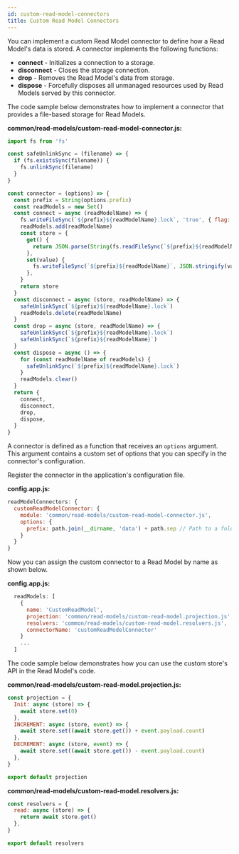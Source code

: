 ```yaml
---
id: custom-read-model-connectors
title: Custom Read Model Connectors
---
```


You can implement a custom Read Model connector to define how a Read Model's data is stored. A connector implements the following functions:

- **connect** - Initializes a connection to a storage.
- **disconnect** - Closes the storage connection.
- **drop** - Removes the Read Model's data from storage.
- **dispose** - Forcefully disposes all unmanaged resources used by Read Models served by this connector.

The code sample below demonstrates how to implement a connector that provides a file-based storage for Read Models.

**common/read-models/custom-read-model-connector.js:**

<!-- prettier-ignore-start -->

[mdis]:# (../tests/custom-readmodel-sample/connector.js)
```js
import fs from 'fs'

const safeUnlinkSync = (filename) => {
  if (fs.existsSync(filename)) {
    fs.unlinkSync(filename)
  }
}

const connector = (options) => {
  const prefix = String(options.prefix)
  const readModels = new Set()
  const connect = async (readModelName) => {
    fs.writeFileSync(`${prefix}${readModelName}.lock`, 'true', { flag: 'wx' })
    readModels.add(readModelName)
    const store = {
      get() {
        return JSON.parse(String(fs.readFileSync(`${prefix}${readModelName}`)))
      },
      set(value) {
        fs.writeFileSync(`${prefix}${readModelName}`, JSON.stringify(value))
      },
    }
    return store
  }
  const disconnect = async (store, readModelName) => {
    safeUnlinkSync(`${prefix}${readModelName}.lock`)
    readModels.delete(readModelName)
  }
  const drop = async (store, readModelName) => {
    safeUnlinkSync(`${prefix}${readModelName}.lock`)
    safeUnlinkSync(`${prefix}${readModelName}`)
  }
  const dispose = async () => {
    for (const readModelName of readModels) {
      safeUnlinkSync(`${prefix}${readModelName}.lock`)
    }
    readModels.clear()
  }
  return {
    connect,
    disconnect,
    drop,
    dispose,
  }
}
```

<!-- prettier-ignore-end -->

A connector is defined as a function that receives an `options` argument. This argument contains a custom set of options that you can specify in the connector's configuration.

Register the connector in the application's configuration file.

**config.app.js:**

```js
readModelConnectors: {
  customReadModelConnector: {
    module: 'common/read-models/custom-read-model-connector.js',
    options: {
      prefix: path.join(__dirname, 'data') + path.sep // Path to a folder that contains custom Read Model store files
    }
  }
}
```

Now you can assign the custom connector to a Read Model by name as shown below.

**config.app.js:**

```js
  readModels: [
    {
      name: 'CustomReadModel',
      projection: 'common/read-models/custom-read-model.projection.js',
      resolvers: 'common/read-models/custom-read-model.resolvers.js',
      connectorName: 'customReadModelConnector'
    }
    ...
  ]
```

The code sample below demonstrates how you can use the custom store's API in the Read Model's code.

**common/read-models/custom-read-model.projection.js:**

<!-- prettier-ignore-start -->

[mdis]:# (../tests/custom-readmodel-sample/projection.js)
```js
const projection = {
  Init: async (store) => {
    await store.set(0)
  },
  INCREMENT: async (store, event) => {
    await store.set((await store.get()) + event.payload.count)
  },
  DECREMENT: async (store, event) => {
    await store.set((await store.get()) - event.payload.count)
  },
}

export default projection
```

<!-- prettier-ignore-end -->

**common/read-models/custom-read-model.resolvers.js:**

<!-- prettier-ignore-start -->

[mdis]:# (../tests/custom-readmodel-sample/resolvers.js)
```js
const resolvers = {
  read: async (store) => {
    return await store.get()
  },
}

export default resolvers
```

<!-- prettier-ignore-end -->
